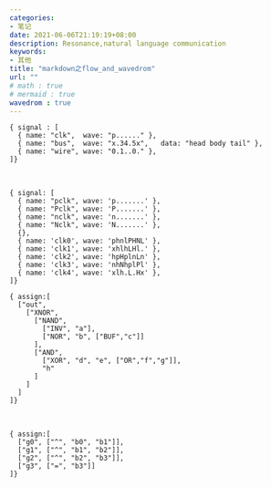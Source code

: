 ```yaml
---
categories:
- 笔记
date: 2021-06-06T21:19:19+08:00
description: Resonance,natural language communication
keywords:
- 其他
title: "markdown之flow_and_wavedrom"
url: ""
# math : true
# mermaid : true
wavedrom : true
---
```



<script type="WaveDrom">
{ signal : [
  { name: "clk",  wave: "p......" },
  { name: "bus",  wave: "x.34.5x",   data: "head body tail" },
  { name: "wire", wave: "0.1..0." },
]}
</script>

```WaveDrom
{ signal : [
  { name: "clk",  wave: "p......" },
  { name: "bus",  wave: "x.34.5x",   data: "head body tail" },
  { name: "wire", wave: "0.1..0." },
]}
```
</br>

<script type="WaveDrom">
{ signal: [
  { name: "pclk", wave: 'p.......' },
  { name: "Pclk", wave: 'P.......' },
  { name: "nclk", wave: 'n.......' },
  { name: "Nclk", wave: 'N.......' },
  {},
  { name: 'clk0', wave: 'phnlPHNL' },
  { name: 'clk1', wave: 'xhlhLHl.' },
  { name: 'clk2', wave: 'hpHplnLn' },
  { name: 'clk3', wave: 'nhNhplPl' },
  { name: 'clk4', wave: 'xlh.L.Hx' },
]}
</script>

```WaveDrom
{ signal: [
  { name: "pclk", wave: 'p.......' },
  { name: "Pclk", wave: 'P.......' },
  { name: "nclk", wave: 'n.......' },
  { name: "Nclk", wave: 'N.......' },
  {},
  { name: 'clk0', wave: 'phnlPHNL' },
  { name: 'clk1', wave: 'xhlhLHl.' },
  { name: 'clk2', wave: 'hpHplnLn' },
  { name: 'clk3', wave: 'nhNhplPl' },
  { name: 'clk4', wave: 'xlh.L.Hx' },
]}
```


<script type="WaveDrom">
{ assign:[
  ["out",
    ["XNOR",
      ["NAND",
        ["INV", "a"],
        ["NOR", "b", ["BUF","c"]]
      ],
      ["AND",
        ["XOR", "d", "e", ["OR","f","g"]],
        "h"
      ]
    ]
  ]
]}
</script>

```WaveDrom
{ assign:[
  ["out",
    ["XNOR",
      ["NAND",
        ["INV", "a"],
        ["NOR", "b", ["BUF","c"]]
      ],
      ["AND",
        ["XOR", "d", "e", ["OR","f","g"]],
        "h"
      ]
    ]
  ]
]}
```

</br>

<script type="WaveDrom">
{ assign:[
  ["g0", ["^", "b0", "b1"]],
  ["g1", ["^", "b1", "b2"]],
  ["g2", ["^", "b2", "b3"]],
  ["g3", ["=", "b3"]]
]}
</script>

```WaveDrom
{ assign:[
  ["g0", ["^", "b0", "b1"]],
  ["g1", ["^", "b1", "b2"]],
  ["g2", ["^", "b2", "b3"]],
  ["g3", ["=", "b3"]]
]}
```
</br>